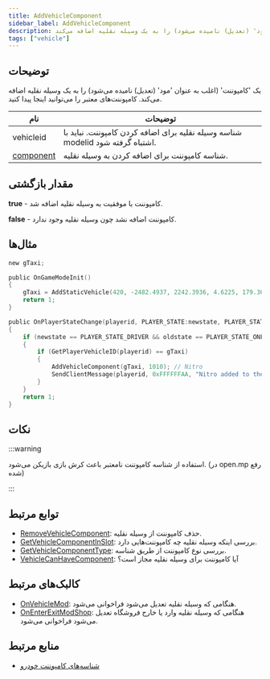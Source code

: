 ```yaml
---
title: AddVehicleComponent
sidebar_label: AddVehicleComponent
description: یک 'کامپوننت' (اغلب به عنوان 'مود' (تعدیل) نامیده می‌شود) را به یک وسیله نقلیه اضافه می‌کند.
tags: ["vehicle"]
---
```


## توضیحات

یک 'کامپوننت' (اغلب به عنوان 'مود' (تعدیل) نامیده می‌شود) را به یک وسیله نقلیه اضافه می‌کند. کامپوننت‌های معتبر را می‌توانید اینجا پیدا کنید.

| نام                                      | توضیحات                                                                                  |
| ---------------------------------------- | ---------------------------------------------------------------------------------------- |
| vehicleid                                | شناسه وسیله نقلیه برای اضافه کردن کامپوننت. نباید با modelid اشتباه گرفته شود.          |
| [component](../resources/carcomponentid) | شناسه کامپوننت برای اضافه کردن به وسیله نقلیه.                                           |

## مقدار بازگشتی

**true** - کامپوننت با موفقیت به وسیله نقلیه اضافه شد.

**false** - کامپوننت اضافه نشد چون وسیله نقلیه وجود ندارد.

## مثال‌ها

```c
new gTaxi;

public OnGameModeInit()
{
    gTaxi = AddStaticVehicle(420, -2482.4937, 2242.3936, 4.6225, 179.3656, 6, 1); // Taxi
    return 1;
}

public OnPlayerStateChange(playerid, PLAYER_STATE:newstate, PLAYER_STATE:oldstate)
{
    if (newstate == PLAYER_STATE_DRIVER && oldstate == PLAYER_STATE_ONFOOT)
    {
        if (GetPlayerVehicleID(playerid) == gTaxi)
        {
            AddVehicleComponent(gTaxi, 1010); // Nitro
            SendClientMessage(playerid, 0xFFFFFFAA, "Nitro added to the Taxi.");
        }
    }
    return 1;
}
```

## نکات

:::warning

استفاده از شناسه کامپوننت نامعتبر باعث کرش بازی بازیکن می‌شود. (در open.mp رفع شده)

:::

## توابع مرتبط

- [RemoveVehicleComponent](RemoveVehicleComponent): حذف کامپوننت از وسیله نقلیه.
- [GetVehicleComponentInSlot](GetVehicleComponentInSlot): بررسی اینکه وسیله نقلیه چه کامپوننت‌هایی دارد.
- [GetVehicleComponentType](GetVehicleComponentType): بررسی نوع کامپوننت از طریق شناسه.
- [VehicleCanHaveComponent](VehicleCanHaveComponent): آیا کامپوننت برای وسیله نقلیه مجاز است؟

## کالبک‌های مرتبط

- [OnVehicleMod](../callbacks/OnVehicleMod): هنگامی که وسیله نقلیه تعدیل می‌شود فراخوانی می‌شود.
- [OnEnterExitModShop](../callbacks/OnEnterExitModShop): هنگامی که وسیله نقلیه وارد یا خارج فروشگاه تعدیل می‌شود فراخوانی می‌شود.

## منابع مرتبط

- [شناسه‌های کامپوننت خودرو](../resources/carcomponentid)